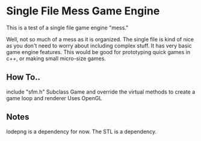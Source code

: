 # Single File Mess Game Engine
This is a test of a single file game engine "mess." 

Well, not so much of a mess as it is organized. The single file is kind of nice as you don't need to worry about including complex stuff. It has very basic game engine features.  This would be good for prototyping quick games in c++, or making small micro-size games.

## How To..
include "sfm.h" 
Subclass Game and override the virtual methods to create a game loop and renderer
Uses OpenGL

## Notes
lodepng is a dependency for now.
The STL is a dependency.

<!--
## Test Preview
![Image](./screenshot-01.png)
-->

